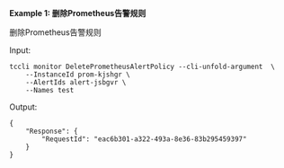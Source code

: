 **Example 1: 删除Prometheus告警规则**

删除Prometheus告警规则

Input: 

```
tccli monitor DeletePrometheusAlertPolicy --cli-unfold-argument  \
    --InstanceId prom-kjshgr \
    --AlertIds alert-jsbgvr \
    --Names test
```

Output: 
```
{
    "Response": {
        "RequestId": "eac6b301-a322-493a-8e36-83b295459397"
    }
}
```

